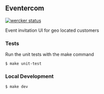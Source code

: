 Eventercom
---
[![wercker
status](https://app.wercker.com/status/c3cbb1869f6691f85d669ac043cdae51/m
"wercker
status")](https://app.wercker.com/project/bykey/c3cbb1869f6691f85d669ac043cdae51)

Event invitation UI for geo located customers
### Tests
Run the unit tests with the make command
```
$ make unit-test
```
### Local Development
```
$ make dev
```
